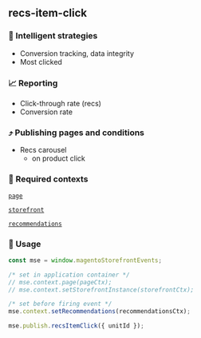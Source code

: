 ## recs-item-click

### 🤖 Intelligent strategies

-   Conversion tracking, data integrity
-   Most clicked

### 📈 Reporting

-   Click-through rate (recs)
-   Conversion rate

### ⤴️ Publishing pages and conditions

-   Recs carousel
    -   on product click

### 🛄 Required contexts

[`page`](./example-contexts/mock-page-context.md)

[`storefront`](./example-contexts/mock-storefront-context.md)

[`recommendations`](./example-contexts/mock-recommendations-context.md)

### 🔧 Usage

```javascript
const mse = window.magentoStorefrontEvents;

/* set in application container */
// mse.context.page(pageCtx);
// mse.context.setStorefrontInstance(storefrontCtx);

/* set before firing event */
mse.context.setRecommendations(recommendationsCtx);

mse.publish.recsItemClick({ unitId });
```
